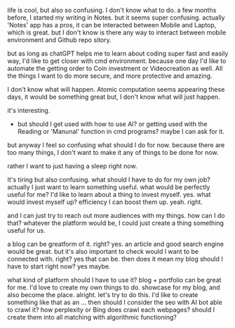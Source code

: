 life is cool, but also so confusing. I don't know what to do.
a few months before, I started my writing in Notes. but it seems super confusing.
actually 'Notes' app has a pros, it can be interacted between Mobile and Laptop, which is great.
but I don't know is there any way to interact between mobile environment and Github repo sitory.

but as long as chatGPT helps me to learn about coding super fast and easily way, I'd like to get closer with cmd environment. because one day I'd like to automate the getting order to Coin investment or Videocreation as well.
All the things I want to do more secure, and more protective and amazing.

I don't know what will happen. Atomic computation seems appearing these days, it would be something great but, I don't know what will just happen.

it's interesting.

- but should I get used with how to use AI? or getting used with the Reading or 'Manunal' function in cmd programs?
maybe I can ask for it.

but anyway I feel so confusing what should I do for now.
because there are too many things, I don't want to make it any of things to be done for now.

rather I want to just having a sleep right now.

It's tiring but also confusing. what should I have to do for my own job? actually I just want to learn something useful. what would be perfectly useful for me? I'd like to learn about a thing to invest myself. yes. what would invest myself up? efficiency I can boost them up. yeah. right.

and I can just try to reach out more audiences with my things. how can I do that?
whatever the platform would be, I could just create a thing something useful for us.

a blog can be greatform of it. right? yes. an article and good search engine would be great. but it's also important to check would I want to be connected with. right? yes that can be. then does it mean my blog should I have to start right now? yes maybe.

what kind of platform should I have to use it? blog + portfolio can be great for me. I'd love to create my own things to do. showcase for my blog, and also become the place. alright. let's try to do this. I'd like to create something like that as an ... then should I consider the seo with AI bot able to crawl it? how perplexity or Bing does crawl each webpages? should I create them into all matching with algorithmic functioning?


